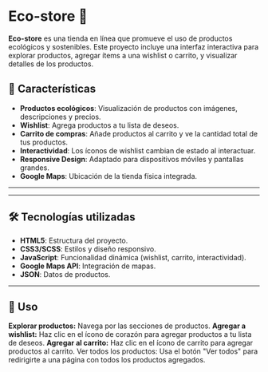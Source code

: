 # Eco-store 🌱

**Eco-store** es una tienda en línea que promueve el uso de productos ecológicos y sostenibles. Este proyecto incluye una interfaz interactiva para explorar productos, agregar ítems a una wishlist o carrito, y visualizar detalles de los productos.

## 🚀 Características

- **Productos ecológicos**: Visualización de productos con imágenes, descripciones y precios.
- **Wishlist**: Agrega productos a tu lista de deseos.
- **Carrito de compras**: Añade productos al carrito y ve la cantidad total de tus productos.
- **Interactividad**: Los íconos de wishlist cambian de estado al interactuar.
- **Responsive Design**: Adaptado para dispositivos móviles y pantallas grandes.
- **Google Maps**: Ubicación de la tienda física integrada.

---


---

## 🛠️ Tecnologías utilizadas

- **HTML5**: Estructura del proyecto.
- **CSS3/SCSS**: Estilos y diseño responsivo.
- **JavaScript**: Funcionalidad dinámica (wishlist, carrito, interactividad).
- **Google Maps API**: Integración de mapas.
- **JSON**: Datos de productos.

---

## 📜 Uso
**Explorar productos:** Navega por las secciones de productos.
**Agregar a wishlist:** Haz clic en el ícono de corazón para agregar productos a tu lista de deseos.
**Agregar al carrito:** Haz clic en el ícono de carrito para agregar productos al carrito.
Ver todos los productos: Usa el botón "Ver todos" para redirigirte a una página con todos los productos agregados.